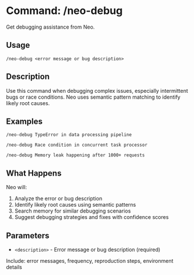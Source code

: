 # Command: /neo-debug

Get debugging assistance from Neo.

## Usage

```
/neo-debug <error message or bug description>
```

## Description

Use this command when debugging complex issues, especially intermittent bugs or race conditions. Neo uses semantic pattern matching to identify likely root causes.

## Examples

```
/neo-debug TypeError in data processing pipeline

/neo-debug Race condition in concurrent task processor

/neo-debug Memory leak happening after 1000+ requests
```

## What Happens

Neo will:
1. Analyze the error or bug description
2. Identify likely root causes using semantic patterns
3. Search memory for similar debugging scenarios
4. Suggest debugging strategies and fixes with confidence scores

## Parameters

- `<description>` - Error message or bug description (required)

Include: error messages, frequency, reproduction steps, environment details
